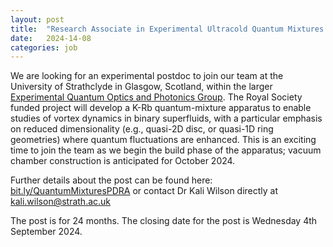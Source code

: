 ```yaml
---
layout: post
title:  "Research Associate in Experimental Ultracold Quantum Mixtures at the University of Strathclyde - deadline 4 September 2024"
date:   2024-14-08
categories: job
---
```


We are looking for an experimental postdoc to join our team at the University of Strathclyde in Glasgow, Scotland, within the larger <a href="https://eqop.phys.strath.ac.uk/"> Experimental Quantum Optics and Photonics Group</a>.  The Royal Society funded project will develop a K-Rb quantum-mixture apparatus to enable studies of vortex dynamics in binary superfluids, with a particular emphasis on reduced dimensionality (e.g., quasi-2D disc, or quasi-1D ring geometries) where quantum fluctuations are enhanced. This is an exciting time to join the team as we begin the build phase of the apparatus; vacuum chamber construction is anticipated for October 2024.   

Further details about the post can be found here: <a href="https://bit.ly/QuantumMixturesPDRA"> bit.ly/QuantumMixturesPDRA</a> or contact Dr Kali Wilson directly at kali.wilson@strath.ac.uk

The post is for 24 months.  The closing date for the post is Wednesday 4th September 2024.
 
 
